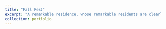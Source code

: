```yaml
---
title: "Fall Fest"
excerpt: "A remarkable residence, whose remarkable residents are clearly committed to making fall festive for all friends, even those who don't use Anki. I'm interested to see how the change of seasons affects morale at Darwin's Ltd. Upstairs; however, given the gusto with which this group exposed the little-known, festive nature of fall, I'm not sure any residence is better equipped to keep spirits high as the temperatures descend and the days shorten."
collection: portfolio
---
```

